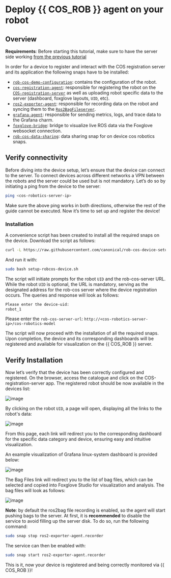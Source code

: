 # Deploy {{ COS_ROB }} agent on your robot

## Overview

**Requirements**:
Before starting this tutorial, make sure to have the server side working
[from the previous tutorial](./deploy-cos-for-robotics-server-in-the-cloud.md)

In order for a device to register and interact with the COS registration server and its application the following snaps have to be installed:

- [`rob-cos-demo-configuration`](https://snapcraft.io/rob-cos-demo-configuration): contains the configuration of the robot.
- [`cos-registration-agent`](https://snapcraft.io/cos-registration-agent): responsible for registering the robot on the [`COS-registration-server`](https://charmhub.io/cos-registration-server-k8s) as well as uploading robot specific data to the server (dashboard, foxglove layouts, `UID`, etc).
- [`ros2-exporter-agent`](https://snapcraft.io/ros2-exporter-agent): responsible for recording data on the robot and syncing them to the [`Ros2BagFileserver`](https://charmhub.io/ros2bag-fileserver-k8s).
- [`grafana-agent`](https://snapcraft.io/grafana-agent): responsible for sending metrics, logs, and trace data to the Grafana charm.
- [`foxglove-bridge`](https://snapcraft.io/foxglove-bridge): bridge to visualize live ROS data via the Foxglove websocket connection.
- [`rob-cos-data-sharing`](https://snapcraft.io/rob-cos-data-sharing): data sharing snap for on device cos robotics snaps.

## Verify connectivity

Before diving into the device setup, let’s ensure that the device can connect to the server.
To connect devices across different networks a VPN between the robots and the server could be used but is not mandatory. Let’s do so by initiating a ping from the device to the server:

```bash
ping <cos-robotics-server-ip>
```

Make sure the above ping works in both directions, otherwise the rest of the guide cannot be executed.
Now it’s time to set up and register the device!

### Installation

A convenience script has been created to install all the required snaps on the device. Download the script as follows:

```bash
curl -L https://raw.githubusercontent.com/canonical/rob-cos-device-setup/main/setup-robcos-device.sh -O
```

And run it with:

```bash
sudo bash setup-robcos-device.sh
```

The script will initiate prompts for the robot `UID` and the rob-cos-server URL. While the robot `UID` is optional, the URL is mandatory, serving as the designated address for the rob-cos server where the device registration occurs. The queries and response will look as follows:

```bash
Please enter the device-uid:
robot_1
```

Please enter the `rob-cos-server-url`:
`http://<cos-robotics-server-ip>/cos-robotics-model`

The script will now proceed with the installation of all the required snaps. Upon completion, the device and its corresponding dashboards will be registered and available for visualization on the {{ COS_ROB }} server.

## Verify Installation

Now let’s verify that the device has been correctly configured and registered.
On the browser, access the catalogue and click on the COS-registration-server app.
The registered robot should be now available in the devices list:

![image](https://assets.ubuntu.com/v1/f9186111-device_list.png)

By clicking on the robot `UID`, a page will open, displaying all the links to the robot's data:

![image](https://assets.ubuntu.com/v1/4f023ed9-application_links.png)

From this page, each link will redirect you to the corresponding dashboard for the specific data category and device, ensuring easy and intuitive visualization.

An example visualization of Grafana linux-system dashboard is provided below:

![image](https://assets.ubuntu.com/v1/272088f7-grafana_data_dashboard_cos.png)

The Bag Files link will redirect you to the list of bag files, which can be selected and copied into Foxglove Studio for visualization and analysis. The bag files will look as follows:

![image](https://assets.ubuntu.com/v1/4f0967c9-rosbag_list_cos.png)

**Note**: by default the ros2bag file recording is enabled, so the agent will start pushing bags to the server. At first, it is **recommended** to disable the service to avoid filling up the server disk. To do so, run the following command:

```bash
sudo snap stop ros2-exporter-agent.recorder
```

The service can then be enabled with:

```bash
sudo snap start ros2-exporter-agent.recorder
```

This is it, now your device is registered and being correctly monitored via {{ COS_ROB }}!
